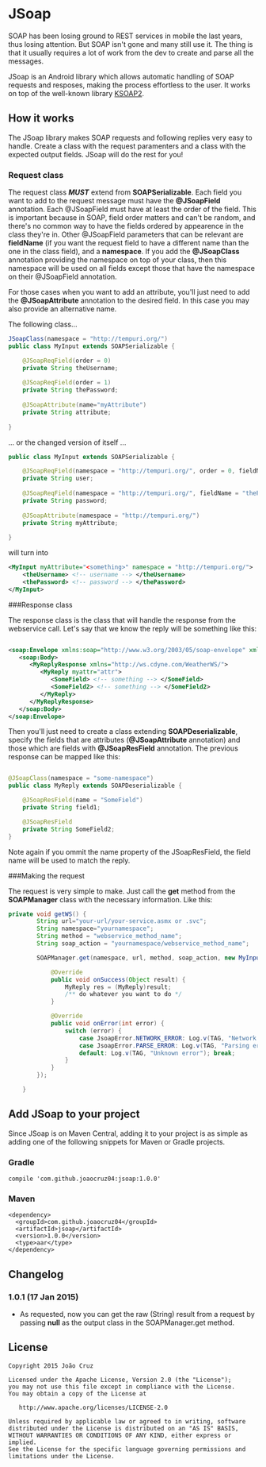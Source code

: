# JSoap
SOAP has been losing ground to REST services in mobile the last years, thus losing attention. But SOAP isn't gone and many still use it. The thing is that it usually requires a lot of work from the dev to create and parse all the messages.  

JSoap is an Android library which allows automatic handling of SOAP requests and resposes, making the process effortless to the user. It works on top of the well-known library [KSOAP2](https://code.google.com/p/ksoap2-android/).

## How it works
The JSoap library makes SOAP requests and following replies very easy to handle. Create a class with the request paramenters and a class with the expected output fields. JSoap will do the rest for you!

### Request class
The request class ***MUST*** extend from **SOAPSerializable**. Each field you want to add to the request message must have the **@JSoapField** annotation. Each @JSoapField must have at least the order of the field. This is important because in SOAP, field order matters and can't be random, and there's no common way to have the fields ordered by appearence in the class they're in. Other @JSoapField parameters that can be relevant are **fieldName** (if you want the request field to have a different name than the one in the class field), and a **namespace**. If you add the **@JSoapClass** annotation providing the namespace on top of your class, then this namespace will be used on all fields except those that have the namespace on their @JSoapField annotation.

For those cases when you want to add an attribute, you'll just need to add the **@JSoapAttribute** annotation to the desired field. In this case you may also provide an alternative name.

The following class...

```java
JSoapClass(namespace = "http://tempuri.org/")
public class MyInput extends SOAPSerializable {

    @JSoapReqField(order = 0)
    private String theUsername;
    
    @JSoapReqField(order = 1)
    private String thePassword;
    
    @JSoapAttribute(name="myAttribute")
    private String attribute;
    
}

```
... or the changed version of itself ...

```java
public class MyInput extends SOAPSerializable {

    @JSoapReqField(namespace = "http://tempuri.org/", order = 0, fieldName="theUsername")
    private String user;
    
    @JSoapReqField(namespace = "http://tempuri.org/", fieldName = "thePassword", order = 1)
    private String password;
    
    @JSoapAttribute(namespace = "http://tempuri.org/")
    private String myAttribute;
    
}

```

will turn into 

```xml
<MyInput myAttribute="<something>" namespace = "http://tempuri.org/">
	<theUsername> <!-- username --> </theUsername>
	<thePassword> <!-- password --> </thePassword>
</MyInput>
```


###Response class

The response class is the class that will handle the response from the webservice call. Let's say that we know the reply will be something like this:

```xml

<soap:Envelope xmlns:soap="http://www.w3.org/2003/05/soap-envelope" xmlns:ws="some-namespace">
   <soap:Body>
      <MyReplyResponse xmlns="http://ws.cdyne.com/WeatherWS/">
         <MyReply myattr="attr">
            <SomeField> <!-- something --> </SomeField>
            <SomeField2> <!-- something --> </SomeField2>
         </MyReply>
      </MyReplyResponse>
   </soap:Body>
</soap:Envelope>            
```

Then you'll just need to create a class extending **SOAPDeserializable**, specify the fields that are attributes (**@JSoapAttribute** annotation) and those which are fields with **@JSoapResField** annotation. The previous response can be mapped like this:

```java

@JSoapClass(namespace = "some-namespace")
public class MyReply extends SOAPDeserializable {

    @JSoapResField(name = "SomeField")
    private String field1;

    @JSoapResField
    private String SomeField2;
}
```
Note again if you ommit the name property of the JSoapResField, the field name will be used to match the reply.


###Making the request

The request is very simple to make. Just call the **get** method from the **SOAPManager** class with the necessary information. Like this:

```java
private void getWS() {
        String url="your-url/your-service.asmx or .svc";
        String namespace="yournamespace";
        String method = "webservice_method_name";
        String soap_action = "yournamespace/webservice_method_name";

        SOAPManager.get(namespace, url, method, soap_action, new MyInput("username", "password"), MyReply.class, new JSoapCallback() {

            @Override
            public void onSuccess(Object result) {
                MyReply res = (MyReply)result;
                /** do whatever you want to do */
            }

            @Override
            public void onError(int error) {
                switch (error) {
                    case JsoapError.NETWORK_ERROR: Log.v(TAG, "Network error"); break;
                    case JsoapError.PARSE_ERROR: Log.v(TAG, "Parsing error"); break;
                    default: Log.v(TAG, "Unknown error"); break;
                }
            }
        });

    }

```


## Add JSoap to your project
Since JSoap is on Maven Central, adding it to your project is as simple as adding one of the following snippets for Maven or Gradle projects.

### Gradle
```
compile 'com.github.joaocruz04:jsoap:1.0.0'
```

### Maven
```
<dependency>
  <groupId>com.github.joaocruz04</groupId>
  <artifactId>jsoap</artifactId>
  <version>1.0.0</version>
  <type>aar</type>
</dependency>
```

## Changelog

### 1.0.1 (17 Jan 2015)
- As requested, now you can get the raw (String) result from a request by passing **null** as the output class in the SOAPManager.get method.


## License

```
Copyright 2015 João Cruz

Licensed under the Apache License, Version 2.0 (the "License");
you may not use this file except in compliance with the License.
You may obtain a copy of the License at

   http://www.apache.org/licenses/LICENSE-2.0

Unless required by applicable law or agreed to in writing, software
distributed under the License is distributed on an "AS IS" BASIS,
WITHOUT WARRANTIES OR CONDITIONS OF ANY KIND, either express or implied.
See the License for the specific language governing permissions and
limitations under the License.

```
